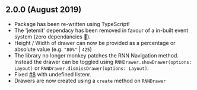 ## 2.0.0 (August 2019)

- Package has been re-written using TypeScript!
- The 'jetemit' dependacy has been removed in favour of a in-built event system (zero dependancies 🚀).
- Height / Width of drawer can now be provided as a percentage or absolute value (e.g. `"80%"` | `425`)
- The library no longer monkey patches the RNN Navigation method. Instead the drawer can be toggled using `RNNDrawer.showDrawer(options: Layout)` or `RNNDrawer.dismissDrawer(options: Layout)`.
- Fixed [#8](https://github.com/lukebrandonfarrell/react-native-navigation-drawer-extension/issues/8) with undefined listenr.
- Drawers are now created using a `create` method on `RNNDrawer`